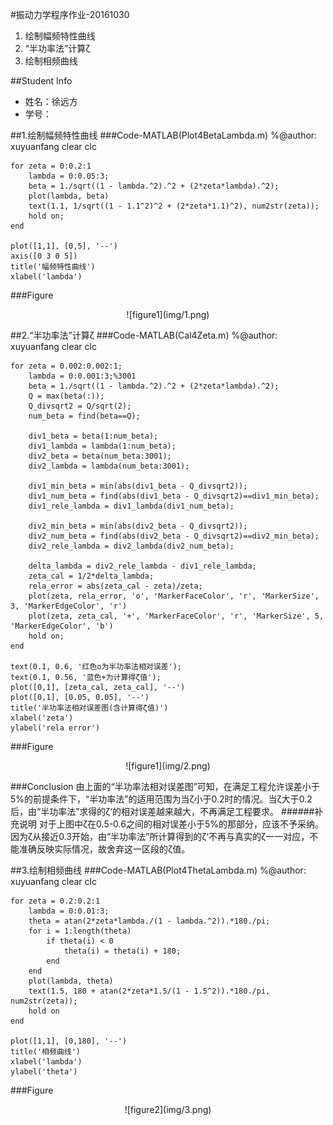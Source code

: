 #振动力学程序作业-20161030
1. 绘制幅频特性曲线
1.  “半功率法”计算ζ
1.  绘制相频曲线

##Student Info
* 姓名：徐远方
* 学号：

##1.绘制幅频特性曲线
###Code-MATLAB(Plot4BetaLambda.m)
    %@author: xuyuanfang
    clear
    clc
    
    for zeta = 0:0.2:1
        lambda = 0:0.05:3;
        beta = 1./sqrt((1 - lambda.^2).^2 + (2*zeta*lambda).^2);
        plot(lambda, beta)
        text(1.1, 1/sqrt((1 - 1.1^2)^2 + (2*zeta*1.1)^2), num2str(zeta));
        hold on;
    end
    
    plot([1,1], [0,5], '--')
    axis([0 3 0 5])
    title('幅频特性曲线')
    xlabel('lambda')

###Figure
<center>
![figure1](img/1.png)
</center>

##2.“半功率法”计算ζ
###Code-MATLAB(Cal4Zeta.m)
    %@author: xuyuanfang
    clear 
    clc
    
    for zeta = 0.002:0.002:1;
        lambda = 0:0.001:3;%3001
        beta = 1./sqrt((1 - lambda.^2).^2 + (2*zeta*lambda).^2);
        Q = max(beta(:));
        Q_divsqrt2 = Q/sqrt(2);
        num_beta = find(beta==Q);
    
        div1_beta = beta(1:num_beta);
        div1_lambda = lambda(1:num_beta);
        div2_beta = beta(num_beta:3001);
        div2_lambda = lambda(num_beta:3001);
    
        div1_min_beta = min(abs(div1_beta - Q_divsqrt2));
        div1_num_beta = find(abs(div1_beta - Q_divsqrt2)==div1_min_beta);
        div1_rele_lambda = div1_lambda(div1_num_beta);
    
        div2_min_beta = min(abs(div2_beta - Q_divsqrt2));
        div2_num_beta = find(abs(div2_beta - Q_divsqrt2)==div2_min_beta);
        div2_rele_lambda = div2_lambda(div2_num_beta);
    
        delta_lambda = div2_rele_lambda - div1_rele_lambda;
        zeta_cal = 1/2*delta_lambda;
        rela_error = abs(zeta_cal - zeta)/zeta;
        plot(zeta, rela_error, 'o', 'MarkerFaceColor', 'r', 'MarkerSize', 3, 'MarkerEdgeColor', 'r')
        plot(zeta, zeta_cal, '+', 'MarkerFaceColor', 'r', 'MarkerSize', 5, 'MarkerEdgeColor', 'b')
        hold on;
    end
    
    text(0.1, 0.6, '红色o为半功率法相对误差');
    text(0.1, 0.56, '蓝色+为计算得ζ值');
    plot([0,1], [zeta_cal, zeta_cal], '--')
    plot([0,1], [0.05, 0.05], '--')
    title('半功率法相对误差图(含计算得ζ值)')
    xlabel('zeta')
    ylabel('rela error')

###Figure
<center>
![figure1](img/2.png)
</center>

###Conclusion
由上面的“半功率法相对误差图”可知，在满足工程允许误差小于5%的前提条件下，“半功率法”的适用范围为当ζ小于0.2时的情况。当ζ大于0.2后，由“半功率法”求得的ζ‘的相对误差越来越大，不再满足工程要求。
######补充说明
对于上图中ζ在0.5-0.6之间的相对误差小于5%的那部分，应该不予采纳。因为ζ从接近0.3开始，由“半功率法”所计算得到的ζ‘不再与真实的ζ一一对应，不能准确反映实际情况，故舍弃这一区段的ζ值。

##3.绘制相频曲线
###Code-MATLAB(Plot4ThetaLambda.m)
    %@author: xuyuanfang
    clear
    clc
    
    for zeta = 0.2:0.2:1
        lambda = 0:0.01:3;
        theta = atan(2*zeta*lambda./(1 - lambda.^2)).*180./pi;
        for i = 1:length(theta)
            if theta(i) < 0
                theta(i) = theta(i) + 180;
            end
        end
        plot(lambda, theta)
        text(1.5, 180 + atan(2*zeta*1.5/(1 - 1.5^2)).*180./pi, num2str(zeta));
        hold on
    end
    
    plot([1,1], [0,180], '--')
    title('相频曲线')
    xlabel('lambda')
    ylabel('theta')

###Figure
<center>
![figure2](img/3.png)
</center>
